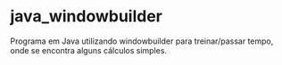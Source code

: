 # java_windowbuilder
Programa em Java utilizando windowbuilder para treinar/passar tempo, onde se encontra alguns cálculos simples.
